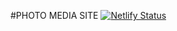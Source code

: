 #PHOTO MEDIA SITE
[![Netlify Status](https://api.netlify.com/api/v1/badges/5b94990d-c3e4-4aa2-ae51-963029b6c67f/deploy-status)](https://app.netlify.com/sites/also-team-photo-media-site/deploys)
